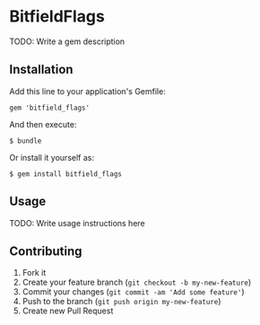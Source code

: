 # BitfieldFlags

TODO: Write a gem description

## Installation

Add this line to your application's Gemfile:

    gem 'bitfield_flags'

And then execute:

    $ bundle

Or install it yourself as:

    $ gem install bitfield_flags

## Usage

TODO: Write usage instructions here

## Contributing

1. Fork it
2. Create your feature branch (`git checkout -b my-new-feature`)
3. Commit your changes (`git commit -am 'Add some feature'`)
4. Push to the branch (`git push origin my-new-feature`)
5. Create new Pull Request
